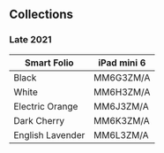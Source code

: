 ## Collections

### Late 2021

| Smart Folio      | iPad mini 6 |
| ---------------- | ----------- |
| Black            | MM6G3ZM/A   |
| White            | MM6H3ZM/A   |
| Electric Orange  | MM6J3ZM/A   |
| Dark Cherry      | MM6K3ZM/A   |
| English Lavender | MM6L3ZM/A   |
